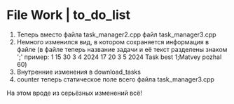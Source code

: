 #  File Work | to_do_list
1. Теперь вместо файла task_manager2.cpp файл task_manager3.cpp
2. Немного изменился вид, в котором сохраняется информация в файле (в файле теперь название задачи и её текст разделены знаком ';'
   пример: 1 15 30 3 4 2024 17 20 3 5 2024 Task best 1;Matvey pozhal 60)
3. Внутренние изменения в download_tasks
4. counter теперь статическое поле всего файла task_manager3.cpp

На этом вроде из серьёзных изменений всё!
